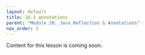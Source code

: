 ```yaml
---
layout: default
title: 28.3 annotations
parent: "Module 28: Java Reflection & Annotations"
nav_order: 3
---
```


Content for this lesson is coming soon.
